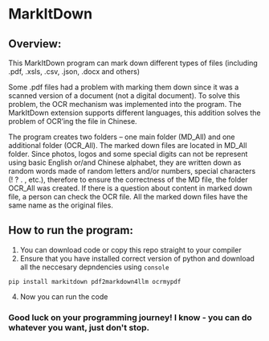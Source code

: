 # MarkItDown
## Overview:
This MarkItDown program can mark down different types of files (including .pdf, .xsls, .csv, .json, .docx and others)

Some .pdf files had a problem with marking them down since it was a scanned version of a document (not a digital document). To solve this problem, the OCR mechanism was implemented into the program. 
The MarkItDown extension supports different languages, this addition solves the problem of OCR’ing the file in Chinese. 

The program creates two folders – one main folder (MD_All) and one additional folder (OCR_All). The marked down files are located in MD_All folder. Since photos, logos and some special digits can not be represent using basic English or/and Chinese alphabet, they are written down as random words made of random letters and/or numbers, special characters (! ? . , etc.), therefore to ensure the correctness of the MD file, the folder OCR_All was created. If there is a question about content in marked down file, a person can check the OCR file. All the marked down files have the same name as the original files. 

## How to run the program:
1. You can download code or copy this repo straight to your compiler
2. Ensure that you have installed correct version of python and download all the neccesary depndencies using `console`
```
pip install markitdown pdf2markdown4llm ocrmypdf
```
4. Now you can run the code
### Good luck on your programming journey! I know - you can do whatever you want, just don't stop.
